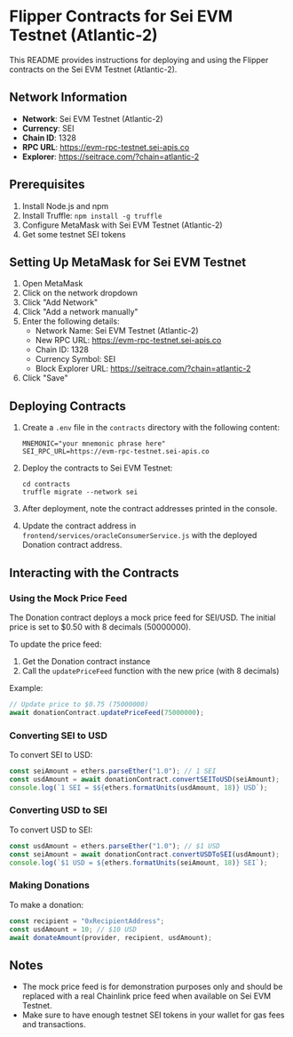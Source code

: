# Flipper Contracts for Sei EVM Testnet (Atlantic-2)

This README provides instructions for deploying and using the Flipper contracts on the Sei EVM Testnet (Atlantic-2).

## Network Information

- **Network**: Sei EVM Testnet (Atlantic-2)
- **Currency**: SEI
- **Chain ID**: 1328
- **RPC URL**: https://evm-rpc-testnet.sei-apis.co
- **Explorer**: https://seitrace.com/?chain=atlantic-2

## Prerequisites

1. Install Node.js and npm
2. Install Truffle: `npm install -g truffle`
3. Configure MetaMask with Sei EVM Testnet (Atlantic-2)
4. Get some testnet SEI tokens

## Setting Up MetaMask for Sei EVM Testnet

1. Open MetaMask
2. Click on the network dropdown
3. Click "Add Network"
4. Click "Add a network manually"
5. Enter the following details:
   - Network Name: Sei EVM Testnet (Atlantic-2)
   - New RPC URL: https://evm-rpc-testnet.sei-apis.co
   - Chain ID: 1328
   - Currency Symbol: SEI
   - Block Explorer URL: https://seitrace.com/?chain=atlantic-2
6. Click "Save"

## Deploying Contracts

1. Create a `.env` file in the `contracts` directory with the following content:
   ```
   MNEMONIC="your mnemonic phrase here"
   SEI_RPC_URL=https://evm-rpc-testnet.sei-apis.co
   ```

2. Deploy the contracts to Sei EVM Testnet:
   ```
   cd contracts
   truffle migrate --network sei
   ```

3. After deployment, note the contract addresses printed in the console.

4. Update the contract address in `frontend/services/oracleConsumerService.js` with the deployed Donation contract address.

## Interacting with the Contracts

### Using the Mock Price Feed

The Donation contract deploys a mock price feed for SEI/USD. The initial price is set to $0.50 with 8 decimals (50000000).

To update the price feed:

1. Get the Donation contract instance
2. Call the `updatePriceFeed` function with the new price (with 8 decimals)

Example:
```javascript
// Update price to $0.75 (75000000)
await donationContract.updatePriceFeed(75000000);
```

### Converting SEI to USD

To convert SEI to USD:

```javascript
const seiAmount = ethers.parseEther("1.0"); // 1 SEI
const usdAmount = await donationContract.convertSEIToUSD(seiAmount);
console.log(`1 SEI = $${ethers.formatUnits(usdAmount, 18)} USD`);
```

### Converting USD to SEI

To convert USD to SEI:

```javascript
const usdAmount = ethers.parseEther("1.0"); // $1 USD
const seiAmount = await donationContract.convertUSDToSEI(usdAmount);
console.log(`$1 USD = ${ethers.formatUnits(seiAmount, 18)} SEI`);
```

### Making Donations

To make a donation:

```javascript
const recipient = "0xRecipientAddress";
const usdAmount = 10; // $10 USD
await donateAmount(provider, recipient, usdAmount);
```

## Notes

- The mock price feed is for demonstration purposes only and should be replaced with a real Chainlink price feed when available on Sei EVM Testnet.
- Make sure to have enough testnet SEI tokens in your wallet for gas fees and transactions.

